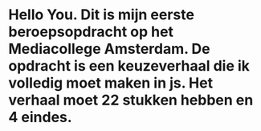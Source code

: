 # Hello You. Dit is mijn eerste beroepsopdracht op het Mediacollege Amsterdam. De opdracht is een keuzeverhaal die ik volledig moet maken in js. Het verhaal moet 22 stukken hebben en 4 eindes.